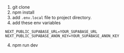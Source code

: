 
1. git clone 
2. npm install 
3. add `.env.local` file to project directory.
4. add these env variables 
```
NEXT_PUBLIC_SUPABASE_URL=YOUR_SUPABASE_URL
NEXT_PUBLIC_SUPABASE_ANON_KEY=YOUR_SUPABASE_ANON_KEY
```
4. npm run dev

